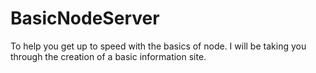 # BasicNodeServer
To help you get up to speed with the basics of node. I will be taking you through the creation of a basic information site.

